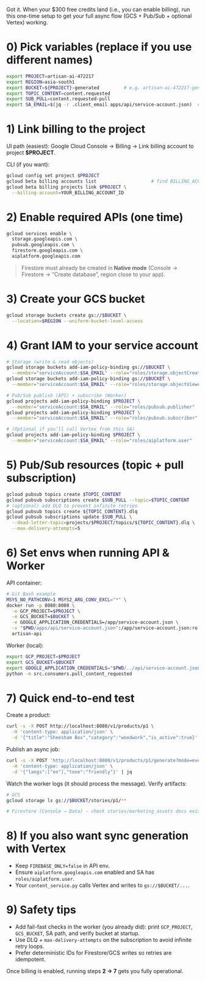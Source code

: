 Got it. When your \$300 free credits land (i.e., you can enable billing), run this one-time setup to get your full async flow (GCS + Pub/Sub + optional Vertex) working.

# 0) Pick variables (replace if you use different names)

```bash
export PROJECT=artisan-ai-472217
export REGION=asia-south1
export BUCKET=${PROJECT}-generated         # e.g. artisan-ai-472217-generated
export TOPIC_CONTENT=content.requested
export SUB_PULL=content.requested-pull
export SA_EMAIL=$(jq -r .client_email apps/api/service-account.json)  # your service account from the key you’re mounting
```

# 1) Link billing to the project

UI path (easiest): Google Cloud Console → Billing → Link billing account to project **\$PROJECT**.

CLI (if you want):

```bash
gcloud config set project $PROJECT
gcloud beta billing accounts list                    # find BILLING_ACCOUNT_ID
gcloud beta billing projects link $PROJECT \
  --billing-account=YOUR_BILLING_ACCOUNT_ID
```

# 2) Enable required APIs (one time)

```bash
gcloud services enable \
  storage.googleapis.com \
  pubsub.googleapis.com \
  firestore.googleapis.com \
  aiplatform.googleapis.com
```

> Firestore must already be created in **Native mode** (Console → Firestore → “Create database”, region close to your app).

# 3) Create your GCS bucket

```bash
gcloud storage buckets create gs://$BUCKET \
  --location=$REGION --uniform-bucket-level-access
```

# 4) Grant IAM to your service account

```bash
# Storage (write & read objects)
gcloud storage buckets add-iam-policy-binding gs://$BUCKET \
  --member="serviceAccount:$SA_EMAIL" --role="roles/storage.objectCreator"
gcloud storage buckets add-iam-policy-binding gs://$BUCKET \
  --member="serviceAccount:$SA_EMAIL" --role="roles/storage.objectViewer"

# Pub/Sub publish (API) + subscribe (Worker)
gcloud projects add-iam-policy-binding $PROJECT \
  --member="serviceAccount:$SA_EMAIL" --role="roles/pubsub.publisher"
gcloud projects add-iam-policy-binding $PROJECT \
  --member="serviceAccount:$SA_EMAIL" --role="roles/pubsub.subscriber"

# (Optional if you’ll call Vertex from this SA)
gcloud projects add-iam-policy-binding $PROJECT \
  --member="serviceAccount:$SA_EMAIL" --role="roles/aiplatform.user"
```

# 5) Pub/Sub resources (topic + pull subscription)

```bash
gcloud pubsub topics create $TOPIC_CONTENT
gcloud pubsub subscriptions create $SUB_PULL --topic=$TOPIC_CONTENT
# (optional) add DLQ to prevent infinite retries
gcloud pubsub topics create ${TOPIC_CONTENT}.dlq
gcloud pubsub subscriptions update $SUB_PULL \
  --dead-letter-topic=projects/$PROJECT/topics/${TOPIC_CONTENT}.dlq \
  --max-delivery-attempts=5
```

# 6) Set envs when running API & Worker

API container:

```bash
# Git Bash example
MSYS_NO_PATHCONV=1 MSYS2_ARG_CONV_EXCL="*" \
docker run -p 8080:8080 \
  -e GCP_PROJECT=$PROJECT \
  -e GCS_BUCKET=$BUCKET \
  -e GOOGLE_APPLICATION_CREDENTIALS=/app/service-account.json \
  -v "$PWD/apps/api/service-account.json":/app/service-account.json:ro \
  artisan-api
```

Worker (local):

```bash
export GCP_PROJECT=$PROJECT
export GCS_BUCKET=$BUCKET
export GOOGLE_APPLICATION_CREDENTIALS="$PWD/../api/service-account.json"
python -m src.consumers.pull_content_requested
```

# 7) Quick end-to-end test

Create a product:

```bash
curl -s -X POST http://localhost:8080/v1/products/p1 \
  -H 'content-type: application/json' \
  -d '{"title":"Sheesham Box","category":"woodwork","is_active":true}' | jq
```

Publish an async job:

```bash
curl -s -X POST 'http://localhost:8080/v1/products/p1/generate?mode=event' \
  -H 'content-type: application/json' \
  -d '{"langs":["en"],"tone":"friendly"}' | jq
```

Watch the worker logs (it should process the message). Verify artifacts:

```bash
# GCS
gcloud storage ls gs://$BUCKET/stories/p1/**

# Firestore (Console → Data) — check stories/marketing_assets docs exist
```

# 8) If you also want sync generation with Vertex

* Keep `FIREBASE_ONLY=false` in API env.
* Ensure `aiplatform.googleapis.com` enabled and SA has `roles/aiplatform.user`.
* Your `content_service.py` calls Vertex and writes to `gs://$BUCKET/...`.

# 9) Safety tips

* Add fail-fast checks in the worker (you already did): print `GCP_PROJECT`, `GCS_BUCKET`, SA path, and verify bucket at startup.
* Use DLQ + `max-delivery-attempts` on the subscription to avoid infinite retry loops.
* Prefer deterministic IDs for Firestore/GCS writes so retries are idempotent.

Once billing is enabled, running steps **2 → 7** gets you fully operational.
